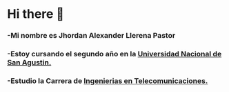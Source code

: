 <h1>Hi there 👋</h1>

<h3>-Mi nombre es Jhordan Alexander Llerena Pastor </h3>
<h3>-Estoy cursando el segundo año en la <a href="https://www.unsa.edu.pe">Universidad Nacional de San Agustin. </a> </h3>
<h3>-Estudio la Carrera de <a href="https://fips.unsa.edu.pe/telecomunicaciones/">Ingenierias en Telecomunicaciones. </a></h3>

